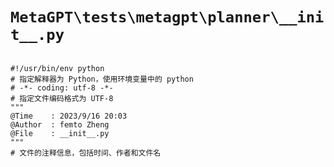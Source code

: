 # `MetaGPT\tests\metagpt\planner\__init__.py`

```

#!/usr/bin/env python
# 指定解释器为 Python，使用环境变量中的 python
# -*- coding: utf-8 -*-
# 指定文件编码格式为 UTF-8
"""
@Time    : 2023/9/16 20:03
@Author  : femto Zheng
@File    : __init__.py
"""
# 文件的注释信息，包括时间、作者和文件名

```